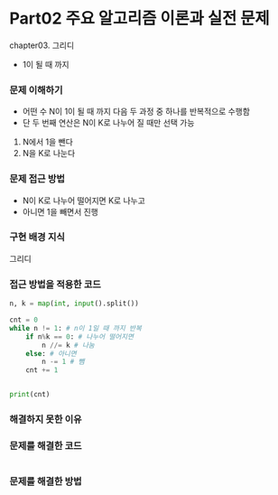 # Part02 주요 알고리즘 이론과 실전 문제
chapter03. 그리디
- 1이 될 때 까지

### 문제 이해하기
- 어떤 수 N이 1이 될 때 까지 다음 두 과정 중 하나를 반복적으로 수행함
- 단 두 번째 연산은 N이 K로 나누어 질 때만 선택 가능

1. N에서 1을 뺀다
2. N을 K로 나눈다

### 문제 접근 방법
- N이 K로 나누어 떨어지면 K로 나누고
- 아니면 1을 빼면서 진행

### 구현 배경 지식
그리디

### 접근 방법을 적용한 코드
```python
n, k = map(int, input().split())

cnt = 0
while n != 1: # n이 1일 때 까지 반복
    if n%k == 0: # 나누어 떨어지면
        n //= k # 나눔
    else: # 아니면
        n -= 1 # 뺌
    cnt += 1


print(cnt)
```
### 해결하지 못한 이유


### 문제를 해결한 코드
```

```

### 문제를 해결한 방법
